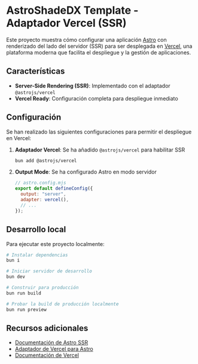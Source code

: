 # AstroShadeDX Template - Adaptador Vercel (SSR)

Este proyecto muestra cómo configurar una aplicación [Astro](https://astro.build/) con renderizado del lado del servidor (SSR) para ser desplegada en [Vercel](https://vercel.com), una plataforma moderna que facilita el despliegue y la gestión de aplicaciones.

## Características

- **Server-Side Rendering (SSR)**: Implementado con el adaptador `@astrojs/vercel`
- **Vercel Ready**: Configuración completa para despliegue inmediato

## Configuración

Se han realizado las siguientes configuraciones para permitir el despliegue en Vercel:

1. **Adaptador Vercel**: Se ha añadido `@astrojs/vercel` para habilitar SSR

   ```bash
   bun add @astrojs/vercel
   ```

2. **Output Mode**: Se ha configurado Astro en modo servidor

   ```javascript
   // astro.config.mjs
   export default defineConfig({
     output: "server",
     adapter: vercel(),
     // ...
   });
   ```

## Desarrollo local

Para ejecutar este proyecto localmente:

```bash
# Instalar dependencias
bun i

# Iniciar servidor de desarrollo
bun dev

# Construir para producción
bun run build

# Probar la build de producción localmente
bun run preview
```

## Recursos adicionales

- [Documentación de Astro SSR](https://docs.astro.build/en/guides/server-side-rendering/)
- [Adaptador de Vercel para Astro](https://docs.astro.build/en/guides/integrations-guide/vercel/)
- [Documentación de Vercel](https://vercel.com/docs)
